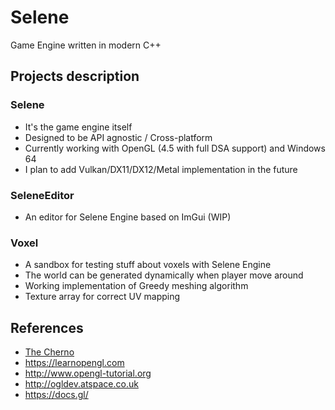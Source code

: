 # Selene
Game Engine written in modern C++ 

## Projects description

### Selene
+ It's the game engine itself
+ Designed to be API agnostic / Cross-platform 
+ Currently working with OpenGL (4.5 with full DSA support) and Windows 64
+ I plan to add Vulkan/DX11/DX12/Metal implementation in the future

### SeleneEditor
+ An editor for Selene Engine based on ImGui (WIP)

### Voxel
+ A sandbox for testing stuff about voxels with Selene Engine
+ The world can be generated dynamically when player move around
+ Working implementation of Greedy meshing algorithm 
+ Texture array for correct UV mapping

## References
+ [The Cherno](https://www.youtube.com/channel/UCQ-W1KE9EYfdxhL6S4twUNw)
+ https://learnopengl.com
+ http://www.opengl-tutorial.org
+ http://ogldev.atspace.co.uk
+ https://docs.gl/
